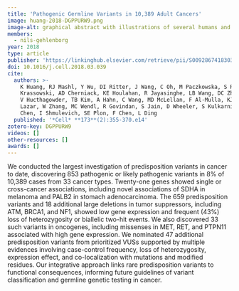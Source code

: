 ```yaml
---
title: 'Pathogenic Germline Variants in 10,389 Adult Cancers'
image: huang-2018-DGPPURW9.png
image-alt: graphical abstract with illustrations of several humans and a heatmap depicting cancers and genes
members:
  - nils-gehlenborg
year: 2018
type: article
publisher: 'https://linkinghub.elsevier.com/retrieve/pii/S0092867418303635'
doi: 10.1016/j.cell.2018.03.039
cite:
  authors: >-
    K Huang, RJ Mashl, Y Wu, DI Ritter, J Wang, C Oh, M Paczkowska, S Reynolds, MA Wyczalkowski, N Oak, AD Scott, M
    Krassowski, AD Cherniack, KE Houlahan, R Jayasinghe, LB Wang, DC Zhou, D Liu, S Cao, YW Kim, A Koire, JF McMichael,
    V Hucthagowder, TB Kim, A Hahn, C Wang, MD McLellan, F Al-Mulla, KJ Johnson, *The Cancer Genome Atlas Research Network* (incl. N Gehlenborg), O Lichtarge, PC Boutros, B Raphael, AJ
    Lazar, W Zhang, MC Wendl, R Govindan, S Jain, D Wheeler, S Kulkarni, JF Dipersio, J Reimand, F Meric-Bernstam, K
    Chen, I Shmulevich, SE Plon, F Chen, L Ding
  published: '*Cell* **173**(2):355-370.e14'
zotero-key: DGPPURW9
videos: []
other-resources: []
awards: []
---
```

We conducted the largest investigation of predisposition variants in cancer to date, discovering 853 pathogenic or likely pathogenic variants in 8% of 10,389 cases from 33 cancer types. Twenty-one genes showed single or cross-cancer associations, including novel associations of SDHA in melanoma and PALB2 in stomach adenocarcinoma. The 659 predisposition variants and 18 additional large deletions in tumor suppressors, including ATM, BRCA1, and NF1, showed low gene expression and frequent (43%) loss of heterozygosity or biallelic two-hit events. We also discovered 33 such variants in oncogenes, including missenses in MET, RET, and PTPN11 associated with high gene expression. We nominated 47 additional predisposition variants from prioritized VUSs supported by multiple evidences involving case-control frequency, loss of heterozygosity, expression effect, and co-localization with mutations and modified residues. Our integrative approach links rare predisposition variants to functional consequences, informing future guidelines of variant classification and germline genetic testing in cancer.
